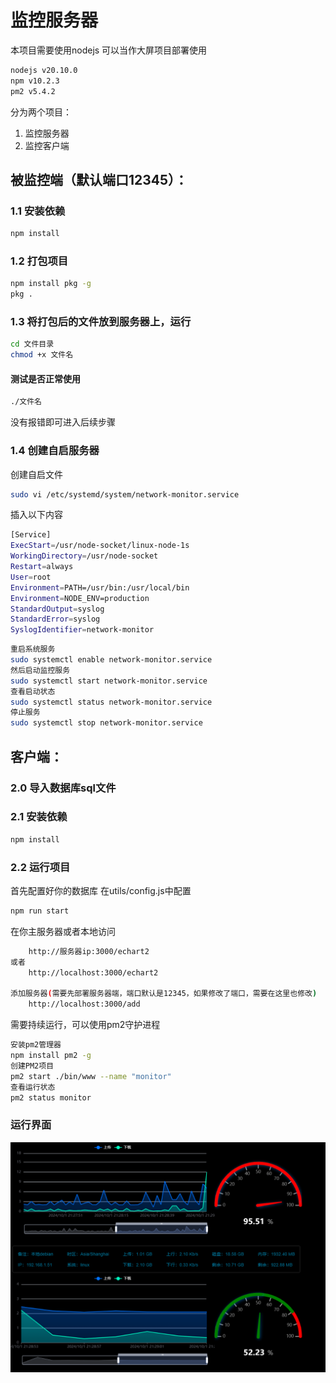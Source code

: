 # 监控服务器
本项目需要使用nodejs
可以当作大屏项目部署使用

```bash
nodejs v20.10.0
npm v10.2.3
pm2 v5.4.2
```

分为两个项目：

1. 监控服务器
2. 监控客户端

## 被监控端（默认端口12345）：

### 1.1 安装依赖

```bash
npm install
```

### 1.2 打包项目

```bash
npm install pkg -g
pkg .
```

### 1.3 将打包后的文件放到服务器上，运行

```bash
cd 文件目录
chmod +x 文件名
```
#### 测试是否正常使用

```bash
./文件名
```
没有报错即可进入后续步骤

### 1.4 创建自启服务器

创建自启文件

```bash
sudo vi /etc/systemd/system/network-monitor.service
```
插入以下内容
```bash
[Service]
ExecStart=/usr/node-socket/linux-node-1s
WorkingDirectory=/usr/node-socket
Restart=always
User=root
Environment=PATH=/usr/bin:/usr/local/bin
Environment=NODE_ENV=production
StandardOutput=syslog
StandardError=syslog
SyslogIdentifier=network-monitor
```
```bash
重启系统服务
sudo systemctl enable network-monitor.service
然后启动监控服务
sudo systemctl start network-monitor.service
查看启动状态
sudo systemctl status network-monitor.service
停止服务
sudo systemctl stop network-monitor.service
```

## 客户端：
### 2.0 导入数据库sql文件


### 2.1 安装依赖

```bash
npm install
```

### 2.2 运行项目
首先配置好你的数据库
在utils/config.js中配置

```bash
npm run start
```
在你主服务器或者本地访问 

```bash
    http://服务器ip:3000/echart2
或者
    http://localhost:3000/echart2

添加服务器(需要先部署服务器端，端口默认是12345，如果修改了端口，需要在这里也修改)
    http://localhost:3000/add
```

需要持续运行，可以使用pm2守护进程

```bash
安装pm2管理器
npm install pm2 -g
创建PM2项目
pm2 start ./bin/www --name "monitor"
查看运行状态
pm2 status monitor
```

### 运行界面
![alt text](image.png)




